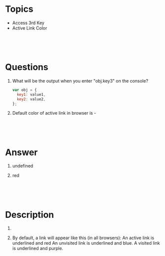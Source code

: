 # Topics

- Access 3rd Key
- Active Link Color

&nbsp;

&nbsp;

# Questions

1. What will be the output when you enter "obj.key3" on the console?

   ```js
   var obj = {
     key1: value1,
     key2: value2,
   };
   ```

2. Default color of active link in browser is -

&nbsp;

&nbsp;

# Answer

1. undefined

2. red

&nbsp;

&nbsp;

# Description

1.

2. By default, a link will appear like this (in all browsers): An active link is underlined and red An unvisited link is underlined and blue. A visited link is underlined and purple.
